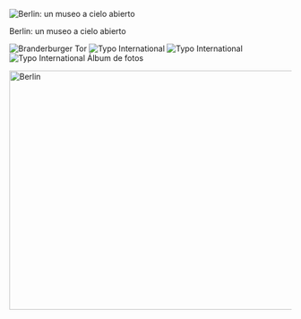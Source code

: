 ![Berlin: un museo a cielo abierto](img/work/proj-001/thumb.jpg)

Berlin: un museo a cielo abierto

![Branderburger Tor](img/work/proj-001/201709_Berlin_0200_lzn.jpg)
![Typo International](img/work/proj-001/201709_Berlin_0005_lzn.jpg)
![Typo International](img/work/proj-001/201709_Berlin_0008_lzn.jpg)
![Typo International](img/work/proj-001/201709_Berlin_0100_lzn.jpg)
Álbum de fotos

<a data-flickr-embed="true" data-header="true" data-footer="true"  href="https://www.flickr.com/gp/mapa_mundi/tT1UN4" title="Berlin"><img src="https://farm5.staticflickr.com/4730/27316666019_da8d169820_z.jpg" width="640" height="427" alt="Berlin"></a><script async src="//embedr.flickr.com/assets/client-code.js" charset="utf-8"></script>

